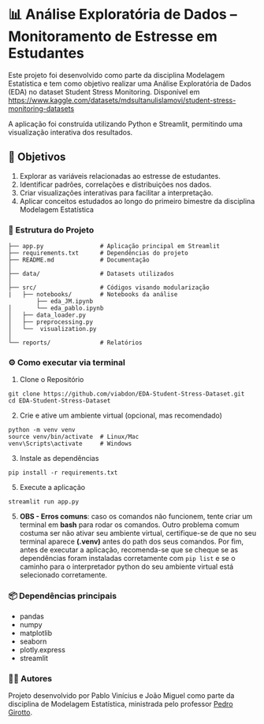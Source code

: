 # 📊 Análise Exploratória de Dados – Monitoramento de Estresse em Estudantes

Este projeto foi desenvolvido como parte da disciplina Modelagem Estatística e tem como objetivo realizar uma Análise Exploratória de Dados (EDA) no dataset Student Stress Monitoring. Disponível em https://www.kaggle.com/datasets/mdsultanulislamovi/student-stress-monitoring-datasets

A aplicação foi construída utilizando Python e Streamlit, permitindo uma visualização interativa dos resultados.

## 🎯 Objetivos

1. Explorar as variáveis relacionadas ao estresse de estudantes.
2. Identificar padrões, correlações e distribuições nos dados.
3. Criar visualizações interativas para facilitar a interpretação.
4. Aplicar conceitos estudados ao longo do primeiro bimestre da disciplina Modelagem Estatística

### 📂 Estrutura do Projeto
```
├── app.py                # Aplicação principal em Streamlit
├── requirements.txt      # Dependências do projeto
├── README.md             # Documentação
│
├── data/                 # Datasets utilizados
│
├── src/                  # Códigos visando modularização
|   ├── notebooks/        # Notebooks da análise
        ├── eda_JM.ipynb             
│       └── eda_pablo.ipynb
│   ├── data_loader.py 
│   ├── preprocessing.py
│   └──  visualization.py
│
└── reports/              # Relatórios
```

### ⚙️ Como executar via terminal

1. Clone o Repositório
```
git clone https://github.com/viabdon/EDA-Student-Stress-Dataset.git
cd EDA-Student-Stress-Dataset
```

2. Crie e ative um ambiente virtual (opcional, mas recomendado)
```
python -m venv venv
source venv/bin/activate  # Linux/Mac
venv\Scripts\activate     # Windows
```

3. Instale as dependências
```
pip install -r requirements.txt
```

5. Execute a aplicação
```
streamlit run app.py
```

5. **OBS - Erros comuns**: caso os comandos não funcionem, tente criar um terminal em **bash** para rodar os comandos. Outro problema comum costuma ser não ativar seu ambiente virtual, certifique-se de que no seu terminal aparece **(.venv)** antes do path dos seus comandos. Por fim, antes de executar a aplicação, recomenda-se que se cheque se as dependências foram instaladas corretamente com `pip list` e se o caminho para o interpretador python do seu ambiente virtual está selecionado corretamente.

### 📦 Dependências principais

- pandas
- numpy
- matplotlib
- seaborn
- plotly.express
- streamlit

### 👩‍🎓 Autores

Projeto desenvolvido por Pablo Vinícius e João Miguel como parte da disciplina de Modelagem Estatística, ministrada pelo professor [Pedro Girotto](https://github.com/PedroGirotto).
